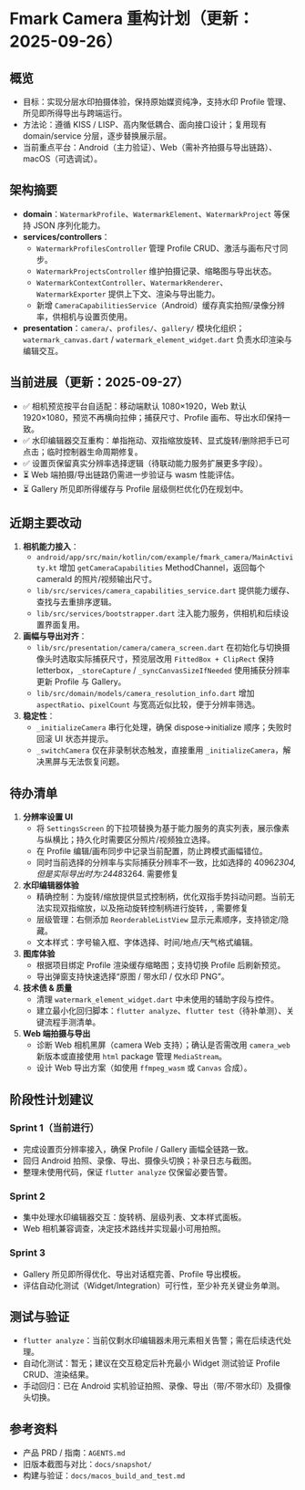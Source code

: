 # Fmark Camera 重构计划（更新：2025-09-26）

## 概览
- 目标：实现分层水印拍摄体验，保持原始媒资纯净，支持水印 Profile 管理、所见即所得导出与跨端运行。
- 方法论：遵循 KISS / LISP、高内聚低耦合、面向接口设计；复用现有 domain/service 分层，逐步替换展示层。
- 当前重点平台：Android（主力验证）、Web（需补齐拍摄与导出链路）、macOS（可选调试）。

## 架构摘要
- **domain**：`WatermarkProfile`、`WatermarkElement`、`WatermarkProject` 等保持 JSON 序列化能力。
- **services/controllers**：
  - `WatermarkProfilesController` 管理 Profile CRUD、激活与画布尺寸同步。
  - `WatermarkProjectsController` 维护拍摄记录、缩略图与导出状态。
  - `WatermarkContextController`、`WatermarkRenderer`、`WatermarkExporter` 提供上下文、渲染与导出能力。
  - 新增 `CameraCapabilitiesService`（Android）缓存真实拍照/录像分辨率，供相机与设置页使用。
- **presentation**：`camera/`、`profiles/`、`gallery/` 模块化组织；`watermark_canvas.dart` / `watermark_element_widget.dart` 负责水印渲染与编辑交互。
## 当前进展（更新：2025-09-27）
- ✅ 相机预览按平台自适配：移动端默认 1080×1920，Web 默认 1920×1080，预览不再横向拉伸；捕获尺寸、Profile 画布、导出水印保持一致。
- ✅ 水印编辑器交互重构：单指拖动、双指缩放旋转、显式旋转/删除把手已可点击；临时控制器生命周期修复。
- ✅ 设置页保留真实分辨率选择逻辑（待联动能力服务扩展更多字段）。
- ⏳ Web 端拍摄/导出链路仍需进一步验证与 wasm 性能评估。
- ⏳ Gallery 所见即所得缓存与 Profile 层级侧栏优化仍在规划中。
## 近期主要改动
1. **相机能力接入**：
   - `android/app/src/main/kotlin/com/example/fmark_camera/MainActivity.kt` 增加 `getCameraCapabilities` MethodChannel，返回每个 cameraId 的照片/视频输出尺寸。
   - `lib/src/services/camera_capabilities_service.dart` 提供能力缓存、查找与去重排序逻辑。
   - `lib/src/services/bootstrapper.dart` 注入能力服务，供相机和后续设置界面复用。
2. **画幅与导出对齐**：
   - `lib/src/presentation/camera/camera_screen.dart` 在初始化与切换摄像头时选取实际捕获尺寸，预览层改用 `FittedBox + ClipRect` 保持 letterbox，`_storeCapture` / `_syncCanvasSizeIfNeeded` 使用捕获分辨率更新 Profile 与 Gallery。
   - `lib/src/domain/models/camera_resolution_info.dart` 增加 `aspectRatio`、`pixelCount` 与宽高近似比较，便于分辨率筛选。
3. **稳定性**：
   - `_initializeCamera` 串行化处理，确保 dispose→initialize 顺序；失败时回滚 UI 状态并提示。
   - `_switchCamera` 仅在非录制状态触发，直接重用 `_initializeCamera`，解决黑屏与无法恢复问题。
## 待办清单
1. **分辨率设置 UI**
   - 将 `SettingsScreen` 的下拉项替换为基于能力服务的真实列表，展示像素与纵横比；持久化时需要区分照片/视频独立选择。
   - 在 Profile 编辑/画布同步中记录当前配置，防止跨模式画幅错位。
   - 同时当前选择的分辨率与实际捕获分辨率不一致，比如选择的 4096*2304, 但是实际导出时为:2448*3264. 需要修复
2. **水印编辑器体验**
   - 精确控制：为旋转/缩放提供显式控制柄，优化双指手势抖动问题。当前无法实现双指缩放，以及拖动旋转控制柄进行旋转，, 需要修复
   - 层级管理：右侧添加 `ReorderableListView` 显示元素顺序，支持锁定/隐藏。
   - 文本样式：字号输入框、字体选择、时间/地点/天气格式编辑。
3. **图库体验**
   - 根据项目绑定 Profile 渲染缓存缩略图；支持切换 Profile 后刷新预览。
   - 导出弹窗支持快速选择“原图 / 带水印 / 仅水印 PNG”。
4. **技术债 & 质量**
   - 清理 `watermark_element_widget.dart` 中未使用的辅助字段与控件。
   - 建立最小化回归脚本：`flutter analyze`、`flutter test`（待补单测）、关键流程手测清单。
5. **Web 端拍摄与导出**
   - 诊断 Web 相机黑屏（camera Web 支持）；确认是否需改用 `camera_web` 新版本或直接使用 `html` package 管理 `MediaStream`。
   - 设计 Web 导出方案（如使用 `ffmpeg_wasm` 或 `Canvas` 合成）。
## 阶段性计划建议
### Sprint 1（当前进行）
- 完成设置页分辨率接入，确保 Profile / Gallery 画幅全链路一致。
- 回归 Android 拍照、录像、导出、摄像头切换；补录日志与截图。
- 整理未使用代码，保证 `flutter analyze` 仅保留必要告警。

### Sprint 2
- 集中处理水印编辑器交互：旋转柄、层级列表、文本样式面板。
- Web 相机兼容调查，决定技术路线并实现最小可用拍照。

### Sprint 3
- Gallery 所见即所得优化、导出对话框完善、Profile 导出模板。
- 评估自动化测试（Widget/Integration）可行性，至少补充关键业务单测。
## 测试与验证
- `flutter analyze`：当前仅剩水印编辑器未用元素相关告警；需在后续迭代处理。
- 自动化测试：暂无；建议在交互稳定后补充最小 Widget 测试验证 Profile CRUD、渲染结果。
- 手动回归：已在 Android 实机验证拍照、录像、导出（带/不带水印）及摄像头切换。

## 参考资料
- 产品 PRD / 指南：`AGENTS.md`
- 旧版本截图与对比：`docs/snapshot/`
- 构建与验证：`docs/macos_build_and_test.md`
